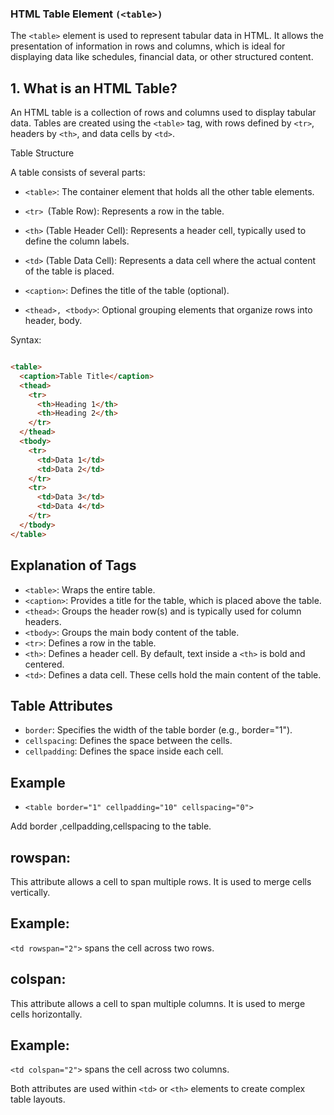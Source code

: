 ### HTML Table Element `(<table>)`

The `<table>` element is used to represent tabular data in HTML. It allows the presentation of information in rows and columns, which is ideal for displaying data like schedules, financial data, or other structured content.

## 1. What is an HTML Table?
An HTML table is a collection of rows and columns used to display tabular data. Tables are created using the `<table>` tag, with rows defined by `<tr>`, headers by `<th>`, and data cells by `<td>`.

Table Structure

A table consists of several parts:

- `<table>`: The container element that holds all the other table elements.

- `<tr> `(Table Row): Represents a row in the table.

- `<th>` (Table Header Cell): Represents a header 
cell, typically used to define the column labels.

- `<td>` (Table Data Cell): Represents a data cell where the actual content of the table is placed.

- `<caption>`: Defines the title of the table (optional).

- `<thead>, <tbody>`: Optional grouping elements that organize rows into header, body.

Syntax: 

```html

<table>
  <caption>Table Title</caption>
  <thead>
    <tr>
      <th>Heading 1</th>
      <th>Heading 2</th>
    </tr>
  </thead>
  <tbody>
    <tr>
      <td>Data 1</td>
      <td>Data 2</td>
    </tr>
    <tr>
      <td>Data 3</td>
      <td>Data 4</td>
    </tr>
  </tbody>
</table>
```

## Explanation of Tags

- `<table>`: Wraps the entire table.
- `<caption>`: Provides a title for the table, which is placed above the table.
- `<thead>`: Groups the header row(s) and is typically used for column headers.
- `<tbody>`: Groups the main body content of the table.
- `<tr>`: Defines a row in the table.
- `<th>`: Defines a header cell. By default, text inside a `<th>` is bold and centered.
- `<td>`: Defines a data cell. These cells hold the main content of the table.

## Table Attributes

- `border`: Specifies the width of the table border (e.g., border="1").
- `cellspacing`: Defines the space between the cells.
- `cellpadding`: Defines the space inside each cell.

## **Example**

- `<table border="1" cellpadding="10" cellspacing="0">` 

Add border ,cellpadding,cellspacing to the table.

## **rowspan**: 
This attribute allows a cell to span multiple rows. It is used to merge cells vertically.
## **Example**: 
`<td rowspan="2">` spans the cell across two rows.

## **colspan**: 
This attribute allows a cell to span multiple columns. It is used to merge cells horizontally.

## **Example**: 
`<td colspan="2">` spans the cell across two columns.

Both attributes are used within `<td>` or `<th>` elements to create complex table layouts.